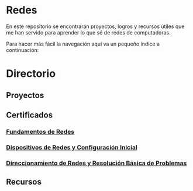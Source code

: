 # Redes

En este repositorio se encontrarán proyectos, logros y recursos útiles que me han servido para aprender lo que sé de redes de computadoras.

Para hacer más fácil la navegación aquí va un pequeño índice a continuación:

# Directorio

## Proyectos
## Certificados

### [Fundamentos de Redes](./Certificados/Cisco%20Fundamentos%20de%20Redes.pdf)

### [Dispositivos de Redes y Configuración Inicial](./Certificados/Cisco%20Dispositivos%20de%20Redes%20y%20Configuración.pdf)

### [Direccionamiento de Redes y Resolución Básica de Problemas](./Certificados/Cisco%20Direccionamiento%20de%20Redes%20y%20Resolución%20de%20Problemas%20Básica.pdf)

## Recursos
